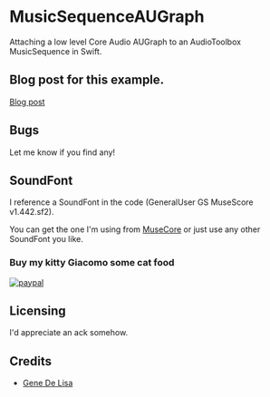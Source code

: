 # MusicSequenceAUGraph

Attaching a low level Core Audio AUGraph to an AudioToolbox MusicSequence in Swift.


## Blog post for this example.

[Blog post](http://www.rockhoppertech.com/blog/swift-augraph-and-musicsequence/)



## Bugs
Let me know if you find any!

## SoundFont
I reference a SoundFont in the code (GeneralUser GS MuseScore v1.442.sf2).

You can get the one I'm using from [MuseCore](https://musescore.org/en/node/36171) or
just use any other SoundFont you like.


### Buy my kitty Giacomo some cat food

[![paypal](https://www.paypalobjects.com/en_US/i/btn/btn_donate_SM.gif)](https://www.paypal.com/cgi-bin/webscr?cmd=_donations&business=F5KE9Z29MH8YQ&bnP-DonationsBF:btn_donate_SM.gif:NonHosted)


## Licensing

I'd appreciate an ack somehow.

## Credits

*	[Gene De Lisa](http://rockhoppertech.com/blog/)